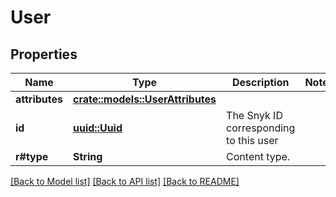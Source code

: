 # User

## Properties

Name | Type | Description | Notes
------------ | ------------- | ------------- | -------------
**attributes** | [**crate::models::UserAttributes**](User_attributes.md) |  | 
**id** | [**uuid::Uuid**](uuid::Uuid.md) | The Snyk ID corresponding to this user | 
**r#type** | **String** | Content type. | 

[[Back to Model list]](../README.md#documentation-for-models) [[Back to API list]](../README.md#documentation-for-api-endpoints) [[Back to README]](../README.md)


